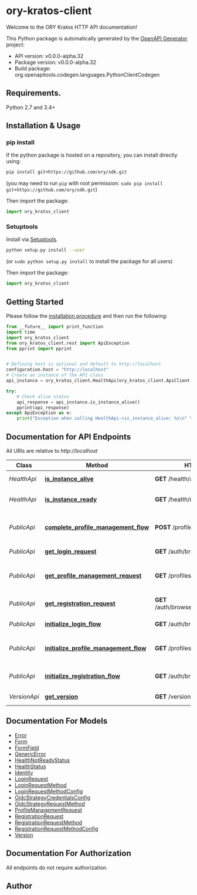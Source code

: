 # ory-kratos-client
Welcome to the ORY Kratos HTTP API documentation!

This Python package is automatically generated by the [OpenAPI Generator](https://openapi-generator.tech) project:

- API version: v0.0.0-alpha.32
- Package version: v0.0.0-alpha.32
- Build package: org.openapitools.codegen.languages.PythonClientCodegen

## Requirements.

Python 2.7 and 3.4+

## Installation & Usage
### pip install

If the python package is hosted on a repository, you can install directly using:

```sh
pip install git+https://github.com/ory/sdk.git
```
(you may need to run `pip` with root permission: `sudo pip install git+https://github.com/ory/sdk.git`)

Then import the package:
```python
import ory_kratos_client 
```

### Setuptools

Install via [Setuptools](http://pypi.python.org/pypi/setuptools).

```sh
python setup.py install --user
```
(or `sudo python setup.py install` to install the package for all users)

Then import the package:
```python
import ory_kratos_client
```

## Getting Started

Please follow the [installation procedure](#installation--usage) and then run the following:

```python
from __future__ import print_function
import time
import ory_kratos_client
from ory_kratos_client.rest import ApiException
from pprint import pprint


# Defining host is optional and default to http://localhost
configuration.host = "http://localhost"
# Create an instance of the API class
api_instance = ory_kratos_client.HealthApi(ory_kratos_client.ApiClient(configuration))

try:
    # Check alive status
    api_response = api_instance.is_instance_alive()
    pprint(api_response)
except ApiException as e:
    print("Exception when calling HealthApi->is_instance_alive: %s\n" % e)

```

## Documentation for API Endpoints

All URIs are relative to *http://localhost*

Class | Method | HTTP request | Description
------------ | ------------- | ------------- | -------------
*HealthApi* | [**is_instance_alive**](docs/HealthApi.md#is_instance_alive) | **GET** /health/alive | Check alive status
*HealthApi* | [**is_instance_ready**](docs/HealthApi.md#is_instance_ready) | **GET** /health/ready | Check readiness status
*PublicApi* | [**complete_profile_management_flow**](docs/PublicApi.md#complete_profile_management_flow) | **POST** /profiles | Complete Profile Management Flow
*PublicApi* | [**get_login_request**](docs/PublicApi.md#get_login_request) | **GET** /auth/browser/requests/login | Get Login Request
*PublicApi* | [**get_profile_management_request**](docs/PublicApi.md#get_profile_management_request) | **GET** /profiles/requests | Get Profile Management Request (via cookie)
*PublicApi* | [**get_registration_request**](docs/PublicApi.md#get_registration_request) | **GET** /auth/browser/requests/registration | Get Registration Request
*PublicApi* | [**initialize_login_flow**](docs/PublicApi.md#initialize_login_flow) | **GET** /auth/browser/login | Initialize a Login Flow
*PublicApi* | [**initialize_profile_management_flow**](docs/PublicApi.md#initialize_profile_management_flow) | **GET** /profiles | Initialize Profile Management Flow
*PublicApi* | [**initialize_registration_flow**](docs/PublicApi.md#initialize_registration_flow) | **GET** /auth/browser/registration | Initialize a Registration Flow
*VersionApi* | [**get_version**](docs/VersionApi.md#get_version) | **GET** /version | Get service version


## Documentation For Models

 - [Error](docs/Error.md)
 - [Form](docs/Form.md)
 - [FormField](docs/FormField.md)
 - [GenericError](docs/GenericError.md)
 - [HealthNotReadyStatus](docs/HealthNotReadyStatus.md)
 - [HealthStatus](docs/HealthStatus.md)
 - [Identity](docs/Identity.md)
 - [LoginRequest](docs/LoginRequest.md)
 - [LoginRequestMethod](docs/LoginRequestMethod.md)
 - [LoginRequestMethodConfig](docs/LoginRequestMethodConfig.md)
 - [OidcStrategyCredentialsConfig](docs/OidcStrategyCredentialsConfig.md)
 - [OidcStrategyRequestMethod](docs/OidcStrategyRequestMethod.md)
 - [ProfileManagementRequest](docs/ProfileManagementRequest.md)
 - [RegistrationRequest](docs/RegistrationRequest.md)
 - [RegistrationRequestMethod](docs/RegistrationRequestMethod.md)
 - [RegistrationRequestMethodConfig](docs/RegistrationRequestMethodConfig.md)
 - [Version](docs/Version.md)


## Documentation For Authorization

 All endpoints do not require authorization.

## Author




